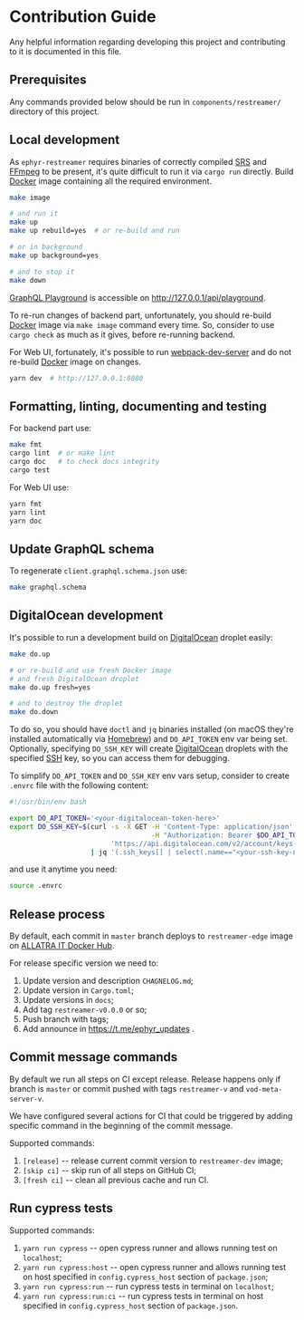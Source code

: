 Contribution Guide
==================

Any helpful information regarding developing this project and contributing to it is documented in this file.




## Prerequisites

Any commands provided below should be run in `components/restreamer/` directory of this project.




## Local development

As `ephyr-restreamer` requires binaries of correctly compiled [SRS] and [FFmpeg] to be present, it's quite difficult to run it via `cargo run` directly. Build [Docker] image containing all the required environment.
```bash
make image

# and run it
make up
make up rebuild=yes  # or re-build and run

# or in background
make up background=yes

# and to stop it
make down
```

[GraphQL Playground] is accessible on <http://127.0.0.1/api/playground>.

To re-run changes of backend part, unfortunately, you should re-build [Docker] image via `make image` command every time. So, consider to use `cargo check` as much as it gives, before re-running backend.

For Web UI, fortunately, it's possible to run [webpack-dev-server] and do not re-build [Docker] image on changes.
```bash
yarn dev  # http://127.0.0.1:8080
```




## Formatting, linting, documenting and testing

For backend part use:
```bash
make fmt
cargo lint  # or make lint
cargo doc   # to check docs integrity
cargo test
```

For Web UI use:
```bash
yarn fmt
yarn lint
yarn doc
```




## Update GraphQL schema

To regenerate `client.graphql.schema.json` use:
```bash
make graphql.schema
```




## DigitalOcean development

It's possible to run a development build on [DigitalOcean] droplet easily:
```bash
make do.up

# or re-build and use fresh Docker image 
# and fresh DigitalOcean droplet
make do.up fresh=yes

# and to destroy the droplet
make do.down
```

To do so, you should have `doctl` and `jq` binaries installed (on macOS they're installed automatically via [Homebrew]) and `DO_API_TOKEN` env var being set. Optionally, specifying `DO_SSH_KEY` will create [DigitalOcean] droplets with the specified [SSH] key, so you can access them for debugging.

To simplify `DO_API_TOKEN` and `DO_SSH_KEY` env vars setup, consider to create `.envrc` file with the following content:
```bash
#!/usr/bin/env bash

export DO_API_TOKEN='<your-digitalocean-token-here>'
export DO_SSH_KEY=$(curl -s -X GET -H 'Content-Type: application/json' \
                                   -H "Authorization: Bearer $DO_API_TOKEN" \
                         'https://api.digitalocean.com/v2/account/keys' \
                    | jq '(.ssh_keys[] | select(.name=="<your-ssh-key-name-on-digitalocean>")).id')
```
and use it anytime you need:
```bash
source .envrc
```




## Release process

By default, each commit in `master` branch deploys to `restreamer-edge` image on [ALLATRA IT Docker Hub].

For release specific version we need to:

1. Update version and description `CHAGNELOG.md`;
2. Update version in `Cargo.toml`;
3. Update versions in `docs`;
4. Add tag `restreamer-v0.0.0` or so;
5. Push branch with tags;
6. Add announce in https://t.me/ephyr_updates .




## Commit message commands
By default we run all steps on CI except release. Release happens only if branch is `master` or commit pushed with tags `restreamer-v` and `vod-meta-server-v`.

We have configured several actions for CI that could be triggered by adding specific command in the beginning of the commit message.

Supported commands:
1. `[release]` -- release current commit version to `restreamer-dev` image;
2. `[skip ci]` -- skip run of all steps on GitHub CI;
3. `[fresh ci]` -- clean all previous cache and run CI.

## Run cypress tests
Supported commands:
1. `yarn run cypress` -- open cypress runner and allows running test on `localhost`;
2. `yarn run cypress:host` -- open cypress runner and allows running test on host specified in `config.cypress_host` section of `package.json`;   
3. `yarn run cypress:run` -- run cypress tests in terminal on `localhost`;
4. `yarn run cypress:run:ci` -- run cypress tests in terminal on host specified in `config.cypress_host` section of `package.json`.


[DigitalOcean]: https://digitalocean.com
[Docker]: https://docker.io
[FFmpeg]: https://ffmpeg.org
[GraphQL Playground]: https://github.com/graphql/graphql-playground
[Homebrew]: https://brew.sh
[SSH]: https://en.wikipedia.org/wiki/SSH_(Secure_Shell)
[SRS]: https://github.com/ossrs/srs
[webpack-dev-server]: https://www.npmjs.com/package/webpack-dev-server
[ALLATRA IT Docker Hub]: https://hub.docker.com/repository/docker/allatra/ephyr/tags
